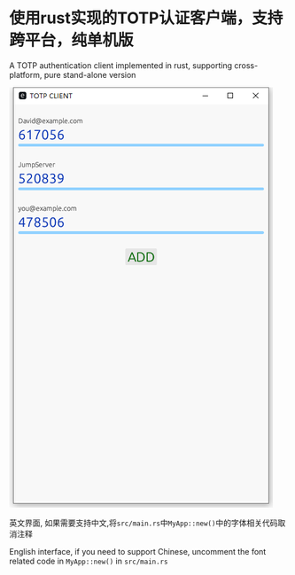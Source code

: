 # 使用rust实现的TOTP认证客户端，支持跨平台，纯单机版
A TOTP authentication client implemented in rust, supporting cross-platform, pure stand-alone version

<img src="./media/img.png"  alt="screenshot" />


英文界面, 如果需要支持中文,将`src/main.rs`中`MyApp::new()`中的字体相关代码取消注释

English interface, if you need to support Chinese, uncomment the font related code in `MyApp::new()` in `src/main.rs`
